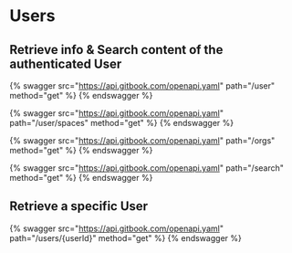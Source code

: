 # Users

## Retrieve info & Search content of the authenticated User

{% swagger src="https://api.gitbook.com/openapi.yaml" path="/user" method="get" %}
{% endswagger %}

{% swagger src="https://api.gitbook.com/openapi.yaml" path="/user/spaces" method="get" %}
{% endswagger %}

{% swagger src="https://api.gitbook.com/openapi.yaml" path="/orgs" method="get" %}
{% endswagger %}

{% swagger src="https://api.gitbook.com/openapi.yaml" path="/search" method="get" %}
{% endswagger %}

## Retrieve a specific User

{% swagger src="https://api.gitbook.com/openapi.yaml" path="/users/{userId}" method="get" %}
{% endswagger %}